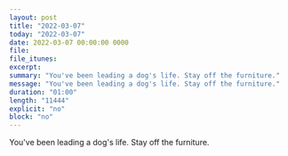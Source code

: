 ```yaml
---
layout: post
title: "2022-03-07"
today: "2022-03-07"
date: 2022-03-07 00:00:00 0000
file:
file_itunes:
excerpt:
summary: "You've been leading a dog's life. Stay off the furniture."
message: "You've been leading a dog's life. Stay off the furniture."
duration: "01:00"
length: "11444"
explicit: "no"
block: "no"
---
```

You've been leading a dog's life. Stay off the furniture.

